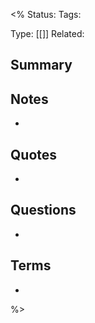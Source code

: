 <%
Status: 
Tags: 

Type: [[]]
Related: <!-- Links to pages not referenced in the content -->

## Summary
<!-- No more than a couple paragraphs summarizing my thoughts -->


## Notes
<!-- The main content of my thoughts really -->
- 

## Quotes
<!-- Notable quotes with reference to their page or location -->
- 

## Questions
<!-- What remains for you to consider? -->
- 

## Terms
<!-- Links to definition pages -->
-
%>